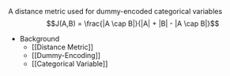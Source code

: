 A distance metric used for dummy-encoded categorical variables
$$J(A,B) = \frac{|A \cap B|}{|A| + |B| - |A \cap B|}$$
- Background
	- [[Distance Metric]]
	- [[Dummy-Encoding]]
	- [[Categorical Variable]]